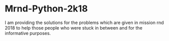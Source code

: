 # Mrnd-Python-2k18
I am providing the solutions for the problems which are given in mission rnd 2018 to help those people who were stuck in between and for the informative purposes.
